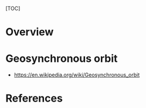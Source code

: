 [TOC]

# Overview

# Geosynchronous orbit

- https://en.wikipedia.org/wiki/Geosynchronous_orbit

# References

[wiki]: https://en.wikipedia.org/wiki/Aerospace
[spacex]: https://en.wikipedia.org/wiki/SpaceX
[sabatier]: https://en.wikipedia.org/wiki/Sabatier_reaction
